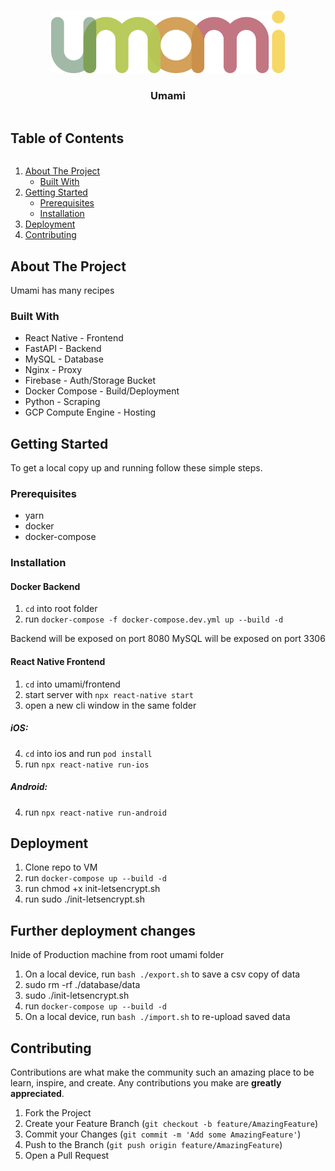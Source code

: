 <!-- PROJECT LOGO -->
<br />
<p align="center">
  <a href="https://github.com/ubclaunchpad/umami">
    <img src="frontend/src/assets/Logo.png" alt="Logo" height="100" resize>
  </a>
  <h3 align="center">Umami</h3>
</p>


<!-- TABLE OF CONTENTS -->
  <h2 style="display: inline-block">Table of Contents</h2>
  <ol>
    <li>
      <a href="#about-the-project">About The Project</a>
      <ul>
        <li><a href="#built-with">Built With</a></li>
      </ul>
    </li>
    <li>
      <a href="#getting-started">Getting Started</a>
      <ul>
        <li><a href="#prerequisites">Prerequisites</a></li>
        <li><a href="#installation">Installation</a></li>
      </ul>
    </li>
    <li><a href="#deployment">Deployment</a></li>
    <li><a href="#contributing">Contributing</a></li>
  </ol>



<!-- ABOUT THE PROJECT -->
## About The Project

Umami has many recipes


### Built With

* React Native - Frontend
* FastAPI - Backend
* MySQL - Database
* Nginx - Proxy
* Firebase - Auth/Storage Bucket
* Docker Compose - Build/Deployment
* Python - Scraping
* GCP Compute Engine - Hosting


<!-- GETTING STARTED -->
## Getting Started

To get a local copy up and running follow these simple steps.

### Prerequisites

* yarn
* docker
* docker-compose

### Installation
#### Docker Backend

1. `cd` into root folder
2. run `docker-compose -f docker-compose.dev.yml up --build -d`

Backend will be exposed on port 8080
MySQL will be exposed on port 3306

#### React Native Frontend

1. `cd` into umami/frontend
2. start server with `npx react-native start`
3. open a new cli window in the same folder

##### iOS:

4. `cd` into ios and run `pod install`
5. run `npx react-native run-ios`

##### Android: 

4. run `npx react-native run-android`

<!-- DEPLOYMENT -->
## Deployment

1. Clone repo to VM
2. run `docker-compose up --build -d`
3. run chmod +x init-letsencrypt.sh
4. run sudo ./init-letsencrypt.sh

## Further deployment changes 
Inide of Production machine from root umami folder
1. On a local device, run `bash ./export.sh` to save a csv copy of data
2. sudo rm -rf ./database/data
3. sudo ./init-letsencrypt.sh
4. run `docker-compose up --build -d` 
5. On a local device, run `bash ./import.sh` to re-upload saved data

<!-- CONTRIBUTING -->
## Contributing

Contributions are what make the community such an amazing place to be learn, inspire, and create. Any contributions you make are **greatly appreciated**.

1. Fork the Project
2. Create your Feature Branch (`git checkout -b feature/AmazingFeature`)
3. Commit your Changes (`git commit -m 'Add some AmazingFeature'`)
4. Push to the Branch (`git push origin feature/AmazingFeature`)
5. Open a Pull Request
